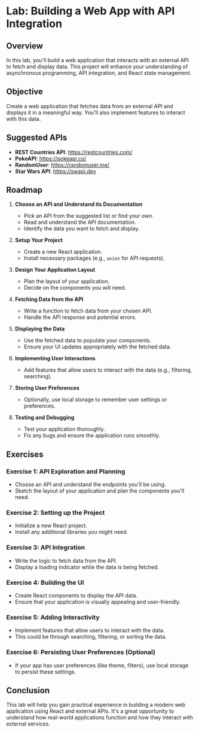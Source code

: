 # Lab: Building a Web App with API Integration

## Overview

In this lab, you'll build a web application that interacts with an external API to fetch and display data. This project will enhance your understanding of asynchronous programming, API integration, and React state management.

## Objective

Create a web application that fetches data from an external API and displays it in a meaningful way. You'll also implement features to interact with this data.

## Suggested APIs

- **REST Countries API**: https://restcountries.com/
- **PokeAPI**: https://pokeapi.co/
- **RandomUser**: https://randomuser.me/
- **Star Wars API**: https://swapi.dev

## Roadmap

1. **Choose an API and Understand its Documentation**

   - Pick an API from the suggested list or find your own.
   - Read and understand the API documentation.
   - Identify the data you want to fetch and display.

2. **Setup Your Project**

   - Create a new React application.
   - Install necessary packages (e.g., `axios` for API requests).

3. **Design Your Application Layout**

   - Plan the layout of your application.
   - Decide on the components you will need.

4. **Fetching Data from the API**

   - Write a function to fetch data from your chosen API.
   - Handle the API response and potential errors.

5. **Displaying the Data**

   - Use the fetched data to populate your components.
   - Ensure your UI updates appropriately with the fetched data.

6. **Implementing User Interactions**

   - Add features that allow users to interact with the data (e.g., filtering, searching).

7. **Storing User Preferences**

   - Optionally, use local storage to remember user settings or preferences.

8. **Testing and Debugging**
   - Test your application thoroughly.
   - Fix any bugs and ensure the application runs smoothly.

## Exercises

### Exercise 1: API Exploration and Planning

- Choose an API and understand the endpoints you'll be using.
- Sketch the layout of your application and plan the components you'll need.

### Exercise 2: Setting up the Project

- Initialize a new React project.
- Install any additional libraries you might need.

### Exercise 3: API Integration

- Write the logic to fetch data from the API.
- Display a loading indicator while the data is being fetched.

### Exercise 4: Building the UI

- Create React components to display the API data.
- Ensure that your application is visually appealing and user-friendly.

### Exercise 5: Adding Interactivity

- Implement features that allow users to interact with the data.
- This could be through searching, filtering, or sorting the data.

### Exercise 6: Persisting User Preferences (Optional)

- If your app has user preferences (like theme, filters), use local storage to persist these settings.

## Conclusion

This lab will help you gain practical experience in building a modern web application using React and external APIs. It's a great opportunity to understand how real-world applications function and how they interact with external services.
